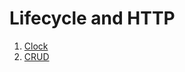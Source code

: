 Lifecycle and HTTP
===

1. [Clock](https://github.com/AnastasiaLunina/react-ra/tree/main/lifecycle/clock)
1. [CRUD](https://github.com/AnastasiaLunina/react-ra/tree/main/lifecycle/crud)